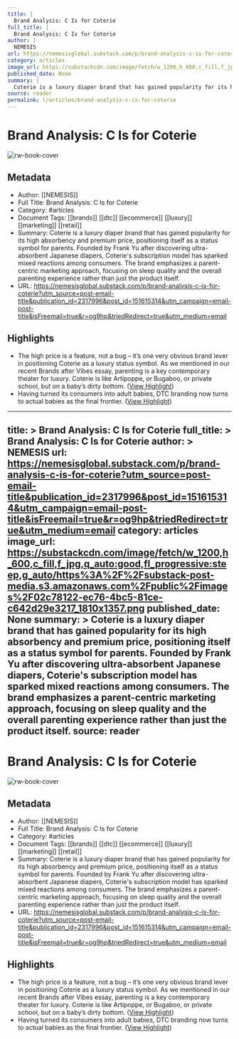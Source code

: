 ```yaml
---
title: |
  Brand Analysis: C Is for Coterie
full_title: |
  Brand Analysis: C Is for Coterie
author: |
  NEMESIS
url: https://nemesisglobal.substack.com/p/brand-analysis-c-is-for-coterie?utm_source=post-email-title&publication_id=2317996&post_id=151615314&utm_campaign=email-post-title&isFreemail=true&r=og9hp&triedRedirect=true&utm_medium=email
category: articles
image_url: https://substackcdn.com/image/fetch/w_1200,h_600,c_fill,f_jpg,q_auto:good,fl_progressive:steep,g_auto/https%3A%2F%2Fsubstack-post-media.s3.amazonaws.com%2Fpublic%2Fimages%2F02c78122-ec76-4bc5-81ce-c642d29e3217_1810x1357.png
published_date: None
summary: |
  Coterie is a luxury diaper brand that has gained popularity for its high absorbency and premium price, positioning itself as a status symbol for parents. Founded by Frank Yu after discovering ultra-absorbent Japanese diapers, Coterie's subscription model has sparked mixed reactions among consumers. The brand emphasizes a parent-centric marketing approach, focusing on sleep quality and the overall parenting experience rather than just the product itself.
source: reader
permalink: l/articles/brand-analysis-c-is-for-coterie
---
```

# Brand Analysis: C Is for Coterie

![rw-book-cover](https://substackcdn.com/image/fetch/w_1200,h_600,c_fill,f_jpg,q_auto:good,fl_progressive:steep,g_auto/https%3A%2F%2Fsubstack-post-media.s3.amazonaws.com%2Fpublic%2Fimages%2F02c78122-ec76-4bc5-81ce-c642d29e3217_1810x1357.png)

## Metadata
- Author: [[NEMESIS]]
- Full Title: Brand Analysis: C Is for Coterie
- Category: #articles
- Document Tags: [[brands]] [[dtc]] [[ecommerce]] [[luxury]] [[marketing]] [[retail]] 
- Summary: Coterie is a luxury diaper brand that has gained popularity for its high absorbency and premium price, positioning itself as a status symbol for parents. Founded by Frank Yu after discovering ultra-absorbent Japanese diapers, Coterie's subscription model has sparked mixed reactions among consumers. The brand emphasizes a parent-centric marketing approach, focusing on sleep quality and the overall parenting experience rather than just the product itself.
- URL: https://nemesisglobal.substack.com/p/brand-analysis-c-is-for-coterie?utm_source=post-email-title&publication_id=2317996&post_id=151615314&utm_campaign=email-post-title&isFreemail=true&r=og9hp&triedRedirect=true&utm_medium=email

## Highlights
- The high price is a feature, not a bug – it’s one very obvious brand lever in positioning Coterie as a luxury status symbol. As we mentioned in our recent Brands after Vibes essay, parenting is a key contemporary theater for luxury. Coterie is like Artipoppe, or Bugaboo, or private school, but on a baby’s dirty bottom. ([View Highlight](https://read.readwise.io/read/01jgbmaf4g7mj9x6e04mn5brsd))
- Having turned its consumers into adult babies, DTC branding now turns to actual babies as the final frontier. ([View Highlight](https://read.readwise.io/read/01jgbmdwb6hehg948j0xswymd6))


---
title: >
  Brand Analysis: C Is for Coterie
full_title: >
  Brand Analysis: C Is for Coterie
author: >
  NEMESIS
url: https://nemesisglobal.substack.com/p/brand-analysis-c-is-for-coterie?utm_source=post-email-title&publication_id=2317996&post_id=151615314&utm_campaign=email-post-title&isFreemail=true&r=og9hp&triedRedirect=true&utm_medium=email
category: articles
image_url: https://substackcdn.com/image/fetch/w_1200,h_600,c_fill,f_jpg,q_auto:good,fl_progressive:steep,g_auto/https%3A%2F%2Fsubstack-post-media.s3.amazonaws.com%2Fpublic%2Fimages%2F02c78122-ec76-4bc5-81ce-c642d29e3217_1810x1357.png
published_date: None
summary: >
  Coterie is a luxury diaper brand that has gained popularity for its high absorbency and premium price, positioning itself as a status symbol for parents. Founded by Frank Yu after discovering ultra-absorbent Japanese diapers, Coterie's subscription model has sparked mixed reactions among consumers. The brand emphasizes a parent-centric marketing approach, focusing on sleep quality and the overall parenting experience rather than just the product itself.
source: reader
---
# Brand Analysis: C Is for Coterie

![rw-book-cover](https://substackcdn.com/image/fetch/w_1200,h_600,c_fill,f_jpg,q_auto:good,fl_progressive:steep,g_auto/https%3A%2F%2Fsubstack-post-media.s3.amazonaws.com%2Fpublic%2Fimages%2F02c78122-ec76-4bc5-81ce-c642d29e3217_1810x1357.png)

## Metadata
- Author: [[NEMESIS]]
- Full Title: Brand Analysis: C Is for Coterie
- Category: #articles
- Document Tags: [[brands]] [[dtc]] [[ecommerce]] [[luxury]] [[marketing]] [[retail]] 
- Summary: Coterie is a luxury diaper brand that has gained popularity for its high absorbency and premium price, positioning itself as a status symbol for parents. Founded by Frank Yu after discovering ultra-absorbent Japanese diapers, Coterie's subscription model has sparked mixed reactions among consumers. The brand emphasizes a parent-centric marketing approach, focusing on sleep quality and the overall parenting experience rather than just the product itself.
- URL: https://nemesisglobal.substack.com/p/brand-analysis-c-is-for-coterie?utm_source=post-email-title&publication_id=2317996&post_id=151615314&utm_campaign=email-post-title&isFreemail=true&r=og9hp&triedRedirect=true&utm_medium=email

## Highlights
- The high price is a feature, not a bug – it’s one very obvious brand lever in positioning Coterie as a luxury status symbol. As we mentioned in our recent Brands after Vibes essay, parenting is a key contemporary theater for luxury. Coterie is like Artipoppe, or Bugaboo, or private school, but on a baby’s dirty bottom. ([View Highlight](https://read.readwise.io/read/01jgbmaf4g7mj9x6e04mn5brsd))
- Having turned its consumers into adult babies, DTC branding now turns to actual babies as the final frontier. ([View Highlight](https://read.readwise.io/read/01jgbmdwb6hehg948j0xswymd6))


